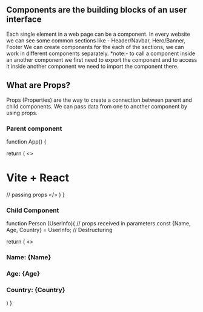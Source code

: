 ## Components are the building blocks of an user interface
Each single element in a web page can be a component.
In every website we can see some common sections like - Header/Navbar, Hero/Banner, Footer
We can create components for the each of the sections, we can work in different components separately.
*note:- to call a component inside an another component we first need to export the component and
to access it inside another component we need to import the component there.

## What are Props?
Props (Properties) are the way to create a connection between parent and child components.
We can pass data from one to another component by using props.

### Parent component
function App() {

  return (
    <>
      <h1>Vite + React</h1>
      <Person Name='Dinar' Age='18' Country='Bangladesh'></Person> // passing props
    </>
  )
}

### Child Component
function Person (UserInfo){             // props received in parameters
  const {Name, Age, Country} = UserInfo; // Destructuring

return (
  <>
  <h3>Name: {Name}</h3>
  <h3>Age: {Age}</h3>
  <h3>Country: {Country}</h3>
  </>
)
}